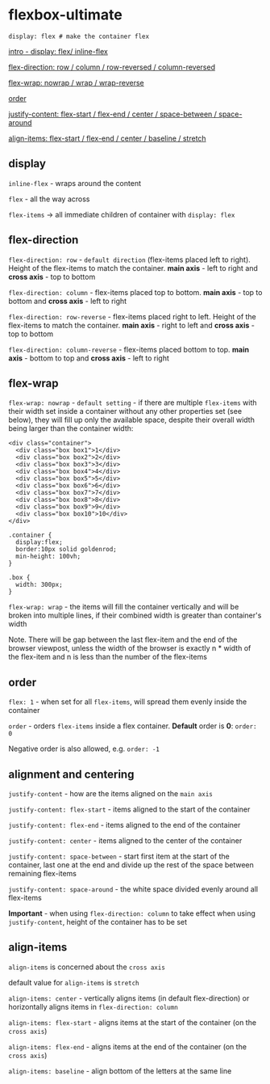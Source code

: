 # flexbox-ultimate 

```
display: flex # make the container flex
```

[intro - display: flex/ inline-flex](01-intro/README.md)

[flex-direction: row / column / row-reversed / column-reversed](02-direction/README.md)

[flex-wrap: nowrap / wrap / wrap-reverse](03-wrapping/README.md)

[order](04-ordering/README.md)

[justify-content: flex-start / flex-end / center / space-between / space-around](05-alignment-centering/README.md)

[align-items: flex-start / flex-end / center / baseline / stretch](06-align-items/README.md)

## display
`inline-flex` - wraps around the content

`flex` - all the way across

`flex-items` -> all immediate children of container with `display: flex`

## flex-direction
`flex-direction: row` - `default direction` (flex-items placed left to right). Height of the flex-items to match the container. **main axis** - left to right and **cross axis** - top to bottom

`flex-direction: column` - flex-items placed top to bottom. **main axis** - top to bottom and **cross axis** - left to right

`flex-direction: row-reverse` - flex-items placed right to left. Height of the flex-items to match the container. **main axis** - right to left and **cross axis** - top to bottom

`flex-direction: column-reverse` - flex-items placed bottom to top. **main axis** - bottom to top and **cross axis** - left to right

## flex-wrap
`flex-wrap: nowrap` - `default setting` - if there are multiple `flex-items` with their width set inside a container without any other properties set (see below), they will fill up only the available space, despite their overall width being larger than the container width:

```
<div class="container">
  <div class="box box1">1</div>
  <div class="box box2">2</div>
  <div class="box box3">3</div>
  <div class="box box4">4</div>
  <div class="box box5">5</div>
  <div class="box box6">6</div>
  <div class="box box7">7</div>
  <div class="box box8">8</div>
  <div class="box box9">9</div>
  <div class="box box10">10</div>
</div>
```

```
.container {
  display:flex;
  border:10px solid goldenrod;
  min-height: 100vh;
}

.box {
  width: 300px;
}
```

`flex-wrap: wrap` - the items will fill the container vertically and will be broken into multiple lines, if their combined width is greater than container's width

Note.
There will be gap between the last flex-item and the end of the browser viewpost, unless the width of the browser is exactly n * width of the flex-item and n is less than the number of the flex-items

## order

`flex: 1` - when set for all `flex-items`, will spread them evenly inside the container

`order` - orders `flex-items` inside a flex container. **Default** order is **0**: `order: 0`

Negative order is also allowed, e.g. `order: -1`

## alignment and centering

`justify-content` - how are the items aligned on the `main axis`

`justify-content: flex-start` - items aligned to the start of the container

`justify-content: flex-end` - items aligned to the end of the container

`justify-content: center` - items aligned to the center of the container

`justify-content: space-between` - start first item at the start of the container, last one at the end and divide up the rest of the space between remaining flex-items

`justify-content: space-around` - the white space divided evenly around all flex-items

**Important** - when using `flex-direction: column` to take effect when using `justify-content`, height of the container has to be set

## align-items

`align-items` is concerned about the `cross axis`

default value for `align-items` is `stretch`

`align-items: center` - vertically aligns items (in default flex-direction) or horizontally aligns items in `flex-direction: column`

`align-items: flex-start` - aligns items at the start of the container (on the `cross axis`)

`align-items: flex-end` - aligns items at the end of the container (on the `cross axis`)

`align-items: baseline` - align bottom of the letters at the same line